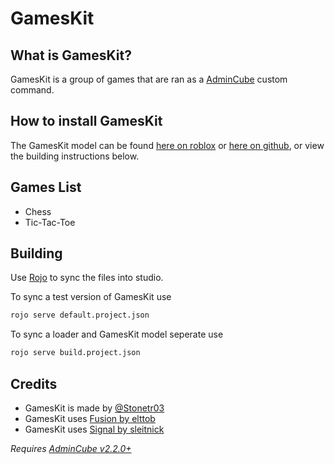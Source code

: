 # GamesKit

## What is GamesKit?

GamesKit is a group of games that are ran as a [AdminCube](https://github.com/Stonetr03/AdminCube) custom command.

## How to install GamesKit
The GamesKit model can be found [here on roblox](https://create.roblox.com/marketplace/asset/15440554589/GamesKit) or [here on github](https://github.com/Stonetr03/GamesKit), or view the building instructions below.

## Games List
- Chess
- Tic-Tac-Toe

## Building
Use [Rojo](https://github.com/rojo-rbx/rojo) to sync the files into studio.

To sync a test version of GamesKit use
```bash
rojo serve default.project.json
```

To sync a loader and GamesKit model seperate use
```bash
rojo serve build.project.json
```

## Credits
- GamesKit is made by [@Stonetr03](https://github.com/Stonetr03)
- GamesKit uses [Fusion by elttob](https://elttob.uk/Fusion/0.2/)
- GamesKit uses [Signal by sleitnick](https://github.com/Sleitnick/RbxUtil)

*Requires [AdminCube v2.2.0+](https://github.com/Stonetr03/AdminCube)*